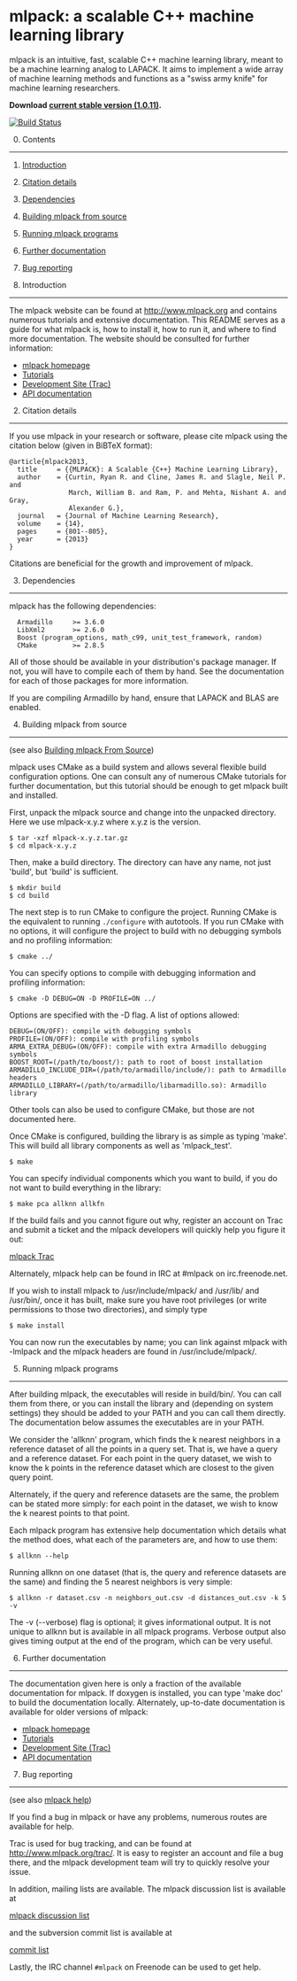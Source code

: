 mlpack: a scalable C++ machine learning library
===============================================

mlpack is an intuitive, fast, scalable C++ machine learning library, meant to be
a machine learning analog to LAPACK. It aims to implement a wide array of
machine learning methods and functions as a "swiss army knife" for machine
learning researchers.

**Download [current stable version (1.0.11)](http://www.mlpack.org/files/mlpack-1.0.11.tar.gz).**

[![Build Status](http://big.cc.gt.atl.ga.us/job/mlpack%20-%20git%20commit%20test/badge/icon)](http://big.cc.gt.atl.ga.us/job/mlpack%20-%20git%20commit%20test/)

0. Contents
-----------

  1. [Introduction](#1-introduction)
  2. [Citation details](#2-citation-details)
  3. [Dependencies](#3-dependencies)
  4. [Building mlpack from source](#4-building-mlpack-from-source)
  5. [Running mlpack programs](#5-running-mlpack-programs)
  6. [Further documentation](#6-further-documentation)
  7. [Bug reporting](#7-bug-reporting)

1. Introduction
---------------

The mlpack website can be found at http://www.mlpack.org and contains numerous
tutorials and extensive documentation.  This README serves as a guide for what
mlpack is, how to install it, how to run it, and where to find more
documentation. The website should be consulted for further information:

  - [mlpack homepage](http://www.mlpack.org/)
  - [Tutorials](http://www.mlpack.org/tutorial.html)
  - [Development Site (Trac)](http://www.mlpack.org/trac/)
  - [API documentation](http://www.mlpack.org/doxygen.php)

2. Citation details
-------------------

If you use mlpack in your research or software, please cite mlpack using the
citation below (given in BiBTeX format):

    @article{mlpack2013,
      title     = {{MLPACK}: A Scalable {C++} Machine Learning Library},
      author    = {Curtin, Ryan R. and Cline, James R. and Slagle, Neil P. and
                   March, William B. and Ram, P. and Mehta, Nishant A. and Gray,
                   Alexander G.},
      journal   = {Journal of Machine Learning Research},
      volume    = {14},
      pages     = {801--805},
      year      = {2013}
    }

Citations are beneficial for the growth and improvement of mlpack.

3. Dependencies
---------------

mlpack has the following dependencies:

      Armadillo     >= 3.6.0
      LibXml2       >= 2.6.0
      Boost (program_options, math_c99, unit_test_framework, random)
      CMake         >= 2.8.5

All of those should be available in your distribution's package manager.  If
not, you will have to compile each of them by hand.  See the documentation for
each of those packages for more information.

If you are compiling Armadillo by hand, ensure that LAPACK and BLAS are enabled.

4. Building mlpack from source
------------------------------

(see also [Building mlpack From Source](http://www.mlpack.org/doxygen.php?doc=build.html))

mlpack uses CMake as a build system and allows several flexible build
configuration options. One can consult any of numerous CMake tutorials for
further documentation, but this tutorial should be enough to get mlpack built
and installed.

First, unpack the mlpack source and change into the unpacked directory.  Here we
use mlpack-x.y.z where x.y.z is the version.

    $ tar -xzf mlpack-x.y.z.tar.gz
    $ cd mlpack-x.y.z

Then, make a build directory.  The directory can have any name, not just
'build', but 'build' is sufficient.

    $ mkdir build
    $ cd build

The next step is to run CMake to configure the project.  Running CMake is the
equivalent to running `./configure` with autotools. If you run CMake with no
options, it will configure the project to build with no debugging symbols and no
profiling information:

    $ cmake ../

You can specify options to compile with debugging information and profiling
information:

    $ cmake -D DEBUG=ON -D PROFILE=ON ../

Options are specified with the -D flag.  A list of options allowed:

    DEBUG=(ON/OFF): compile with debugging symbols
    PROFILE=(ON/OFF): compile with profiling symbols
    ARMA_EXTRA_DEBUG=(ON/OFF): compile with extra Armadillo debugging symbols
    BOOST_ROOT=(/path/to/boost/): path to root of boost installation
    ARMADILLO_INCLUDE_DIR=(/path/to/armadillo/include/): path to Armadillo headers
    ARMADILLO_LIBRARY=(/path/to/armadillo/libarmadillo.so): Armadillo library

Other tools can also be used to configure CMake, but those are not documented
here.

Once CMake is configured, building the library is as simple as typing 'make'.
This will build all library components as well as 'mlpack_test'.

    $ make

You can specify individual components which you want to build, if you do not
want to build everything in the library:

    $ make pca allknn allkfn

If the build fails and you cannot figure out why, register an account on Trac
and submit a ticket and the mlpack developers will quickly help you figure it
out:

[mlpack Trac](http://mlpack.org/trac/)

Alternately, mlpack help can be found in IRC at #mlpack on irc.freenode.net.

If you wish to install mlpack to /usr/include/mlpack/ and /usr/lib/ and
/usr/bin/, once it has built, make sure you have root privileges (or write
permissions to those two directories), and simply type

    $ make install

You can now run the executables by name; you can link against mlpack with
    -lmlpack
and the mlpack headers are found in 
    /usr/include/mlpack/.


5. Running mlpack programs
--------------------------

After building mlpack, the executables will reside in build/bin/.  You can call
them from there, or you can install the library and (depending on system
settings) they should be added to your PATH and you can call them directly.  The
documentation below assumes the executables are in your PATH.

We consider the 'allknn' program, which finds the k nearest neighbors in a
reference dataset of all the points in a query set.  That is, we have a query
and a reference dataset. For each point in the query dataset, we wish to know
the k points in the reference dataset which are closest to the given query
point.

Alternately, if the query and reference datasets are the same, the problem can
be stated more simply: for each point in the dataset, we wish to know the k
nearest points to that point.

Each mlpack program has extensive help documentation which details what the
method does, what each of the parameters are, and how to use them:

    $ allknn --help

Running allknn on one dataset (that is, the query and reference datasets are the
same) and finding the 5 nearest neighbors is very simple:

    $ allknn -r dataset.csv -n neighbors_out.csv -d distances_out.csv -k 5 -v

The -v (--verbose) flag is optional; it gives informational output.  It is not
unique to allknn but is available in all mlpack programs.  Verbose output also
gives timing output at the end of the program, which can be very useful.

6. Further documentation
------------------------

The documentation given here is only a fraction of the available documentation
for mlpack.  If doxygen is installed, you can type 'make doc' to build the
documentation locally.  Alternately, up-to-date documentation is available for
older versions of mlpack:

  - [mlpack homepage](http://www.mlpack.org/)
  - [Tutorials](http://www.mlpack.org/tutorial.html)
  - [Development Site (Trac)](http://www.mlpack.org/trac/)
  - [API documentation](http://www.mlpack.org/doxygen.php)

7. Bug reporting
----------------
   (see also [mlpack help](http://www.mlpack.org/help.html))

If you find a bug in mlpack or have any problems, numerous routes are available
for help.

Trac is used for bug tracking, and can be found at http://www.mlpack.org/trac/.
It is easy to register an account and file a bug there, and the mlpack
development team will try to quickly resolve your issue.

In addition, mailing lists are available.  The mlpack discussion list is
available at

  [mlpack discussion list](https://lists.cc.gatech.edu/mailman/listinfo/mlpack)

and the subversion commit list is available at

  [commit list](https://lists.cc.gatech.edu/mailman/listinfo/mlpack-svn)

Lastly, the IRC channel ```#mlpack``` on Freenode can be used to get help.

